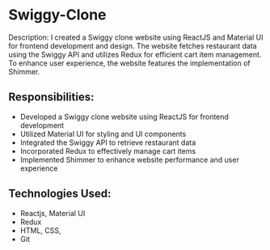 # Swiggy-Clone

Description:
I created a Swiggy clone website using ReactJS and Material UI for frontend development and design. The website fetches restaurant data using the Swiggy API and utilizes Redux for efficient cart item management. To enhance user experience, the website features the implementation of Shimmer.

## Responsibilities:
- Developed a Swiggy clone website using ReactJS for frontend development
- Utilized Material UI for styling and UI components
- Integrated the Swiggy API to retrieve restaurant data
- Incorporated Redux to effectively manage cart items
- Implemented Shimmer to enhance website performance and user experience


## Technologies Used:
- Reactjs, Material UI
- Redux
- HTML, CSS,
- Git
